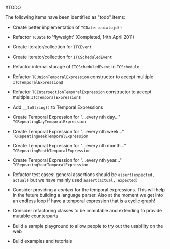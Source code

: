 #TODO

The following items have been identified as "todo" items:

- Create better implementation of `TCDate::unixtojd()`

- Refactor `TCDate` to 'flyweight' (Completed, 14th April 2011)

- Create iterator/collection for `ITCEvent`

- Create iterator/collection for `ITCScheduledEvent`

- Refactor internal storage of `ITCScheduledEvent` in `TCSchedule`

- Refactor `TCUnionTemporalExpression` constructor to accept multiple
  `ITCTemporalExpression`s

- Refactor `TCIntersectionTemporalExpression` constructor to accept multiple
  `ITCTemporalExpression`s

- Add `__toString()` to Temporal Expressions

- Create Temporal Expression for "...every nth day..." `TCRepeatingDayTemporalExpression`

- Create Temporal Expression for "...every nth week..." `TCRepeatingWeekTemporalExpression`

- Create Temporal Expression for "...every nth month..." `TCRepeatingMonthTemporalExpression`

- Create Temporal Expression for "...every nth year..." `TCRepeatingYearTemporalExpression`

- Refactor test cases: general assertions should be `assert(expected, actual)`
  but we have mainly used `assert(actual, expected)`

- Consider providing a _context_ for the temporal expressions. This will help
  in the future building a language parser. Also at the moment we get into an
  endless loop if have a temporal expression that is a cyclic graph!

- Consider refactoring classes to be immutable and extending to provide mutable
  counterparts

- Build a sample playground to allow people to try out the usability on the web

- Build examples and tutorials